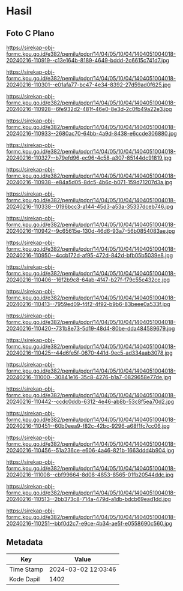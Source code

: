 # Hasil

## Foto C Plano

https://sirekap-obj-formc.kpu.go.id/e382/pemilu/pdpr/14/04/05/10/04/1404051004018-20240216-110919--c13e164b-8189-4649-bddd-2c6615c741d7.jpg

https://sirekap-obj-formc.kpu.go.id/e382/pemilu/pdpr/14/04/05/10/04/1404051004018-20240216-110301--e01afa77-bc47-4e34-8392-27d59ad0f625.jpg

https://sirekap-obj-formc.kpu.go.id/e382/pemilu/pdpr/14/04/05/10/04/1404051004018-20240216-110928--6fe932d2-481f-46e0-8e3d-2c0fb49a22e3.jpg

https://sirekap-obj-formc.kpu.go.id/e382/pemilu/pdpr/14/04/05/10/04/1404051004018-20240216-110933--2680ac70-64bb-4a9d-8438-e6ccde306880.jpg

https://sirekap-obj-formc.kpu.go.id/e382/pemilu/pdpr/14/04/05/10/04/1404051004018-20240216-110327--b79efd96-ec96-4c58-a307-85144dc91819.jpg

https://sirekap-obj-formc.kpu.go.id/e382/pemilu/pdpr/14/04/05/10/04/1404051004018-20240216-110938--e84a5d05-8dc5-4b6c-b071-159d71207d3a.jpg

https://sirekap-obj-formc.kpu.go.id/e382/pemilu/pdpr/14/04/05/10/04/1404051004018-20240216-110338--0196bcc3-a144-45d3-a53a-35337dceb746.jpg

https://sirekap-obj-formc.kpu.go.id/e382/pemilu/pdpr/14/04/05/10/04/1404051004018-20240216-110942--9c65615e-130d-46d6-93a7-56b0854083ae.jpg

https://sirekap-obj-formc.kpu.go.id/e382/pemilu/pdpr/14/04/05/10/04/1404051004018-20240216-110950--4ccb172d-af95-472d-842d-bfb05b5039e8.jpg

https://sirekap-obj-formc.kpu.go.id/e382/pemilu/pdpr/14/04/05/10/04/1404051004018-20240216-110406--16f2b9c8-64ab-4f47-b27f-f79c55c432ce.jpg

https://sirekap-obj-formc.kpu.go.id/e382/pemilu/pdpr/14/04/05/10/04/1404051004018-20240216-110413--7959ed09-f4f2-4f92-b9b6-83beee0a533f.jpg

https://sirekap-obj-formc.kpu.go.id/e382/pemilu/pdpr/14/04/05/10/04/1404051004018-20240216-110420--731b8e73-5d19-48d4-80be-dda484589679.jpg

https://sirekap-obj-formc.kpu.go.id/e382/pemilu/pdpr/14/04/05/10/04/1404051004018-20240216-110425--44d6fe5f-0670-441d-9ec5-ad334aab3078.jpg

https://sirekap-obj-formc.kpu.go.id/e382/pemilu/pdpr/14/04/05/10/04/1404051004018-20240216-111000--30841e16-35c8-4276-b1a7-0829658e77de.jpg

https://sirekap-obj-formc.kpu.go.id/e382/pemilu/pdpr/14/04/05/10/04/1404051004018-20240216-110442--ccdc0ddb-6312-4e46-ab8b-53c8f5ea70d2.jpg

https://sirekap-obj-formc.kpu.go.id/e382/pemilu/pdpr/14/04/05/10/04/1404051004018-20240216-110451--60b0eea9-f82c-42bc-9296-a68f1fc7cc06.jpg

https://sirekap-obj-formc.kpu.go.id/e382/pemilu/pdpr/14/04/05/10/04/1404051004018-20240216-110456--51a236ce-e606-4a46-821b-1663ddd4b904.jpg

https://sirekap-obj-formc.kpu.go.id/e382/pemilu/pdpr/14/04/05/10/04/1404051004018-20240216-111008--cbf99664-8d08-4853-8565-01fb20544ddc.jpg

https://sirekap-obj-formc.kpu.go.id/e382/pemilu/pdpr/14/04/05/10/04/1404051004018-20240216-110513--2bb373c8-714a-479d-a1db-bdcb69ead1dd.jpg

https://sirekap-obj-formc.kpu.go.id/e382/pemilu/pdpr/14/04/05/10/04/1404051004018-20240216-110251--bbf0d2c7-e9ce-4b34-ae5f-e0558690c560.jpg


## Metadata

| Key        | Value               |
| ---------- | ------------------- |
| Time Stamp | 2024-03-02 12:03:46 |
| Kode Dapil | 1402                |



